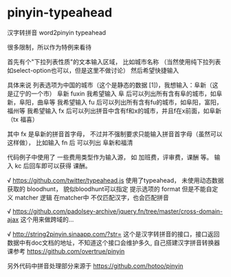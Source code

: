 # pinyin-typeahead
汉字转拼音 word2pinyin typeahead

很多限制，所以作为特例来看待

首先有个"下拉列表性质"的文本输入区域， 比如城市名称 （当然使用纯下拉列表 如select-option也可以，但是这里不做讨论）
然后希望快捷输入

具体来说
  列表选项为中国的城市（这个是静态的数据 [1])，我想输入：阜新（这是辽宁的一个市）
  阜新 fuxin
  我希望输入 阜 后可以列出所有含有阜的城市，如阜新，阜阳，曲阜等
  我希望输入 fu 后可以列出所有含有fu的城市，如阜阳，富阳，福州等
  我希望输入 fx 后可以列出拼音中含有f和x的城市，并且f在x前面，如阜新 （tx 福喜）
  
  其中 fx 是阜新的拼音首字母， 不过并不强制要求只能输入拼音首字母（虽然可以这样做）， 比如输入 fn 后 可以列出 阜新和福清
  

代码例子中使用了 一些费用类型作为输入源， 如 加班费，评审费，课酬 等。 输入 kc 后回车即可以获得 课酬。


√ https://github.com/twitter/typeahead.js
  使用了typeahead， 未使用动态数据获取的 bloodhunt， 貌似bloodhunt可以指定 提示选项的 format 但是不能自定义 matcher 逻辑
  在matcher中 不仅匹配汉字，也会匹配拼音
  
√ https://github.com/padolsey-archive/jquery.fn/tree/master/cross-domain-ajax
  这个用来做跨域的...
  
√ http://string2pinyin.sinaapp.com/?str=
  这个是汉字转拼音的接口，接口返回数据中有doc文档的地址，不知道这个接口会维护多久, 自己搭建汉字拼音转换器课参考 https://github.com/overtrue/pinyin


另外代码中拼音处理部分来源于 https://github.com/hotoo/pinyin
